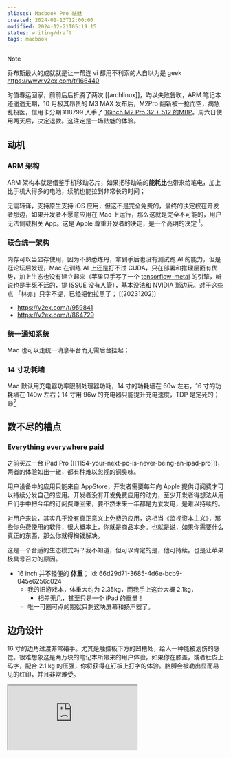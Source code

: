 ```yaml
---
aliases: Macbook Pro 祛魅  
created: 2024-01-13T12:00:00
modified: 2024-12-21T05:19:15
status: writing/draft
tags: macbook
---
```


> [!note]
> 乔布斯最大的成就就是让一帮连 vi 都用不利索的人自以为是 geek
  https://www.v2ex.com/t/166440

 时值春运回家，前前后后折腾了两次 [[archlinux]]，均以失败告吹，ARM 笔记本还遥遥无期，10 月极其昂贵的 M3 MAX 发布后，M2Pro 翻新被一抢而空，病急乱投医，信用卡分期 ¥18799 入手了 [16inch M2 Pro 32 + 512 的MBP](https://www.apple.com.cn/shop/product/G1770CH/A)。周六日使用两天后，决定退款。这注定是一场祛魅的体验。

## 动机

### ARM 架构

ARM 架构本就是借鉴手机移动芯片，如果把移动端的**能耗比**也带来给笔电，加上比手机大得多的电池，续航也能拉到非常长的时间；

无需转译，支持原生支持 iOS 应用，但这不是完全免费的，最终的决定权在开发者那边，如果开发者不愿意应用在 Mac 上运行，那么这就是完全不可能的，用户无法侧载相关 App。这是 Apple 尊重开发者的决定，是一个高明的决定 [^ios-app-run-on-mac]。

### 联合统一架构

内存可以当显存使用，因为不熟悉炼丹，拿到手后也没有测试跑 AI 的能力，但是逛论坛后发现，Mac 在训练 AI 上还是打不过 CUDA，只在部署和推理层面有优势，加上生态也没有建立起来（苹果只手写了一个 [tensorflow-metal](https://developer.apple.com/metal/tensorflow-plugin/) 的引擎，听说也是半死不活的，提 ISSUE 没有人管），基本没法和 NVIDIA 那边玩。对于这些点 「林亦」只字不提，已经把他拉黑了； [[20231202]]

- https://v2ex.com/t/959841
- https://v2ex.com/t/864729

### 统一通知系统

Mac 也可以走统一消息平台而无需后台挂起；

### 14 寸功耗墙

Mac 默认用充电器功率限制处理器功耗，14 寸的功耗墙在 60w 左右，16 寸的功耗墙在 140w 左右；14 寸用 96w 的充电器只能提升充电速度，TDP 是定死的；😆[^power_wall]

## 数不尽的槽点

### Everything everywhere paid

之前买过一台 iPad Pro ([[1154-your-next-pc-is-never-being-an-ipad-pro]])，两者的体验如出一辙，都有种难以忽视的铜臭味。

用户设备中的应用只能来自 AppStore，开发者需要每年向 Apple 提供订阅费才可以持续分发自己的应用。开发者没有开发免费应用的动力，至少开发者得想法从用户们手中把今年的订阅费赚回来，要不然未来一年都是为爱发电，是难以持续的。

对用户来说，其实几乎没有真正意义上免费的应用，这相当《监视资本主义》，那些你免费使用的软件，很大概率上，你就是商品本身。也就是说，如果你需要什么真正的东西，那么你就得掏钱解决。

这是一个合适的生态模式吗？我不知道，但可以肯定的是，他可持续。也是让苹果极具号召力的原因。

  - 16 inch 并不轻便的 **体重**；
    id: 66d29d71-3685-4d6e-bcb9-045e6256c024
    - 我的旧游戏本，体重大约为 2.35kg，而我手上这台大概 2.1kg，
      - 相差无几，甚至只是一个 iPad 的重量！
    - 唯一可圈可点的期就只剩这块屏幕和扬声器了。

## 边角设计

16 寸的边角过渡非常硌手。尤其是触控板下方的凹槽处，给人一种能被划伤的感觉。很难想象这是两万块的笔记本所带来的用户体验，如果你在膝盖，或者肚皮上码字，配合 2.1 kg 的压强，你将获得在钉板上打字的体验。胳膊会被勒出显而易见的红印，并且非常难受。

<iframe src="https://www.youtube.com/embed/NnGAlf1hjs4" allow="accelerometer; autoplay; clipboard-write; encrypted-media; gyroscope; picture-in-picture; web-share" referrerpolicy="strict-origin-when-cross-origin" allowfullscreen/><div class='text-center'>via: <a href='https://www.youtube.com/watch?v=NnGAlf1hjs4' target='_blank' class='external-link'>https://www.youtube.com/watch?v=NnGAlf1hjs4</a></div>

## 统一内存焦虑

第一次拿到机器后体验一番后，打开内存一看已经占用 `20/32` 之多，内存压力虽然还是绿的，但还是有点吓坏了。

重启重新跑软件后，发现开了 Safari 用一段时间后，确实会这样。跟 FF 很像啊 ）

## 文件系统驱动阉割

无法相信的是，macOS 无法读写 NTFS 和 EXT4，用上了 Macbook 之后，基本可以抛弃 Windows 和 Ext4 格式的硬盘了，只能用专有格式 APFS。在 Apple 的目标用户中，是不存在用 Linux 和 Windows 的。

最让人生气的是，在十多年前的 10.13 版本中，是可以支持写入的 [^Old_Support]，This is a totally artificial limitation，Apple 拒绝给出任何解释。

> The real question is what would Microsoft/Apple gain?
  https://www.reddit.com/r/linuxquestions/comments/p3bxne/why_isnt_ext4_readablemountable_on_mac_nor_windows/

### [Mounty for NTFS](https://mounty.app)

### [BuhoNTFS](https://www.drbuho.com/buhontfs) [[20240615]]

### UTM

虚拟机 [^UTM]

**文件系统** 驱动支持匮乏；

## 无剪切板概念

这真的是用了就回不去的设计，你很难想象如果你剪切错了一段文本，在无法撤销的情况下，你将永远丢失该文本。

http://github.com/p0deje/Maccy

## Finder 没有剪切文件的概念

- 统一走复制 [^move_file]
- 在第二个目录选择移动到这里（快捷键 `command+option+v`）

##  Custom Settings

### ZSH

Mac 现在开局就是 ZSH，所以不需要额外的下载。但 Mac 下的 ZSH 略有不同。（`.zshrc` 和 `.zprofile` 的区别）

> For mac users running ZSH, the  ~/.zshrc file is evaluated every time a shell is launched. The ~/.zprofile file is only evaluated when you login to your mac user account
  https://ss64.com/mac/syntax-profile.html



#### Install

```shell
/bin/bash -c "$(curl -fsSL https://raw.githubusercontent.com/Homebrew/install/HEAD/install.sh)"
```

https://zhuanlan.zhihu.com/p/354385629

#### Option

```shell
echo >> /Users/bgzo/.zprofile
echo 'eval "$(/opt/homebrew/bin/brew shellenv)"' >> /Users/bgzo/.zprofile
eval "$(/opt/homebrew/bin/brew shellenv)"
```

## Disk write status

```shell
brew install smartmontools
smartctl -s on disk0
smartctl -a disk0
```

https://zhuanlan.zhihu.com/p/354385629
## Shortcuts

- 截图
    - 全屏，Shift、Command、3
    - 区域，Shift、Command、4
    - 窗口，Shift、Command、4、Space
- https://support.apple.com/zh-cn/102646

## Waiting for features

- 更多侧载软件
    - 拼多多
    - 淘宝
    - 美团
    - Snpid
    - **已经支持并由衷的推荐**：
        - 得到
        - 微信读书
        - 酷安
- 更多的 ARM 原生应用：
    - 阿里云盘
    - [Apple Silicon 准备好了吗](https://isapplesiliconready.com/for/productivity)

## Conculision

关于最后 [[the-second-pc]]，我还是放弃了购买 MacbookPro M1Pro 64GB 的版本，大概需要 2 万，感觉不需要。

也有人推荐用 MBA 丐版 SSH 到服务器做开发，不知道是为了什么？为什么我一万块钱买了一台电脑还用不爽？

未来如果大模型起来之后散热，功耗墙，能耗比会是一个巨大的问题，我更希望新款的 MBP 还是以前那种静音的状态，现在这个苹果让人非常不舒服，有点作呕。

考虑以下产品做替代：

  - Dell https://www.dell.com/zh-cn/shop/
  - Surface https://www.microsoftstore.com.cn/surface/surface-pro-9
    - 品控堪忧，https://v2ex.com/t/911230
  - ThinkPad https://shop.lenovo.com.cn/
  - [Dell XPS 和 Surface Book 哪个替代 MBP 更好一些？ - V2EX](https://v2ex.com/t/570244)

## Reference

  - Safari 下载自动解压 ZIP via: https://zhuanlan.zhihu.com/p/349504217
  - Dell 显示器控制驱动 via:  https://www.dell.com/support/home/zh-cn/product-support/product/dell-display-peripheral-manager/drivers
  - 清洁 Mac: https://support.apple.com/zh-cn/HT204172
  - intel mac 生存记录 via: {{nav-ri https://www.v2ex.com/t/1008425}}
  - [我这个 16 寸 M1 Pro 的 MBP 续航很差 - V2EX](https://v2ex.com/t/925060)
  - [2021 款 16 寸 M1 Pro 钙版。续航只有 4 个半小时 - V2EX](https://v2ex.com/t/834059)
  - https://www.apple.com.cn/shop/product/G175BCH/A
    - 正好 24499；
    - https://strongbugman.github.io/
    - https://v2ex.com/t/807782

[^ios-app-run-on-mac]: via: https://www.ithome.com/0/534/909.htm, 完全可以理解，如果一个开发者无法控制自己应用的分发渠道，那么将没有人愿意再为 Mac OS 开发软件；
[^power_wall]: http://post.smzdm.com/p/az68nq70/
[^Old_Support]: https://www.zhihu.com/question/365552114, with official discuss on https://discussions.apple.com/thread/253707407
[^UTM]: https://www.v2ex.com/t/894750, https://www.v2ex.com/t/896725, PD 太贵，开源的 UTM 较好，使用文档 https://docs.getutm.app/guides/windows/
[^move_file]: https://sspai.com/post/28389
